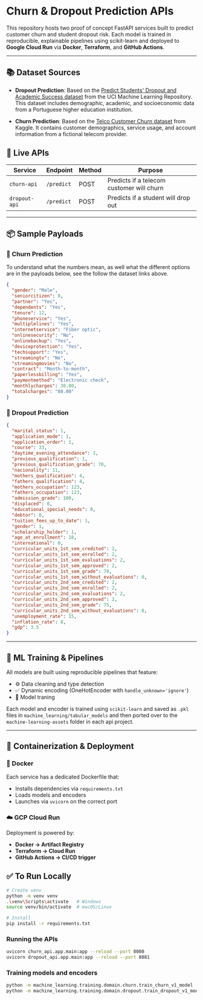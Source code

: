 # Churn & Dropout Prediction APIs

This repository hosts two proof of concept FastAPI services built to predict customer churn and student dropout risk. Each model is trained in reproducible, explainable pipelines using scikit-learn and deployed to **Google Cloud Run** via **Docker**, **Terraform**, and **GitHub Actions**.

---

## 📚 Dataset Sources

- **Dropout Prediction**: Based on the [Predict Students' Dropout and Academic Success dataset](https://archive.ics.uci.edu/dataset/697/predict+students+dropout+and+academic+success) from the UCI Machine Learning Repository. This dataset includes demographic, academic, and socioeconomic data from a Portuguese higher education institution.

- **Churn Prediction**: Based on the [Telco Customer Churn dataset](https://www.kaggle.com/datasets/blastchar/telco-customer-churn?resource=download) from Kaggle. It contains customer demographics, service usage, and account information from a fictional telecom provider.

## 🚀 Live APIs

| Service        | Endpoint                 | Method | Purpose                                   |
|----------------|--------------------------|--------|-------------------------------------------|
| `churn-api`    | `/predict`               | POST   | Predicts if a telecom customer will churn |
| `dropout-api`  | `/predict`               | POST   | Predicts if a student will drop out       |

---

## 📦 Sample Payloads

### 🔹 Churn Prediction

To understand what the numbers mean, as well what the different options are in the payloads below, see the follow the dataset links above.

```json
{
  "gender": "Male",
  "seniorcitizen": 0,
  "partner": "Yes",
  "dependents": "Yes",
  "tenure": 12,
  "phoneservice": "Yes",
  "multiplelines": "Yes",
  "internetservice": "Fiber optic",
  "onlinesecurity": "No",
  "onlinebackup": "Yes",
  "deviceprotection": "Yes",
  "techsupport": "Yes",
  "streamingtv": "No",
  "streamingmovies": "No",
  "contract": "Month-to-month",
  "paperlessbilling": "Yes",
  "paymentmethod": "Electronic check",
  "monthlycharges": 30.00,
  "totalcharges": "80.00"
}
```

### 🔹 Dropout Prediction

```json
{
  "marital_status": 1,
  "application_mode": 1,
  "application_order": 1,
  "course": 33,
  "daytime_evening_attendance": 1,
  "previous_qualification": 1,
  "previous_qualification_grade": 70,
  "nacionality": 11,
  "mothers_qualification": 4,
  "fathers_qualification": 4,
  "mothers_occupation": 123,
  "fathers_occupation": 123,
  "admission_grade": 100,
  "displaced": 0,
  "educational_special_needs": 0,
  "debtor": 0,
  "tuition_fees_up_to_date": 1,
  "gender": 1,
  "scholarship_holder": 1,
  "age_at_enrollment": 18,
  "international": 0,
  "curricular_units_1st_sem_credited": 2,
  "curricular_units_1st_sem_enrolled": 2,
  "curricular_units_1st_sem_evaluations": 2,
  "curricular_units_1st_sem_approved": 2,
  "curricular_units_1st_sem_grade": 70,
  "curricular_units_1st_sem_without_evaluations": 0,
  "curricular_units_2nd_sem_credited": 2,
  "curricular_units_2nd_sem_enrolled": 2,
  "curricular_units_2nd_sem_evaluations": 2,
  "curricular_units_2nd_sem_approved": 2,
  "curricular_units_2nd_sem_grade": 75,
  "curricular_units_2nd_sem_without_evaluations": 0,
  "unemployment_rate": 15,
  "inflation_rate": 8,
  "gdp": 3.5
}
```

---

## 🧠 ML Training & Pipelines

All models are built using reproducible pipelines that feature:

- ⚙️ Data cleaning and type detection
- ✅ Dynamic encoding (OneHotEncoder with `handle_unknown='ignore'`)
- 🧪 Model traning

Each model and encoder is trained using `scikit-learn` and saved as `.pkl` files in `machine_learning/tabular_models` and then ported over to the `machine-learning-assets` folder in each api project.

---

## 🐳 Containerization & Deployment

### 🔧 Docker

Each service has a dedicated Dockerfile that:
- Installs dependencies via `requirements.txt`
- Loads models and encoders
- Launches via `uvicorn` on the correct port

### ☁️ GCP Cloud Run

Deployment is powered by:
- **Docker → Artifact Registry**
- **Terraform → Cloud Run**
- **GitHub Actions → CI/CD trigger**


## ✅ To Run Locally

```bash
# Create venv
python -m venv venv
.\venv\Scripts\activate   # Windows
source venv/bin/activate  # macOS/Linux

# Install
pip install -r requirements.txt
```

### Running the APIs

```bash
uvicorn churn_api.app.main:app --reload --port 8080
uvicorn dropout_api.app.main:app --reload --port 8081
```

### Training models and encoders

```bash
python -m machine_learning.training.domain.churn.train_churn_v1_model
python -m machine_learning.training.domain.dropout.train_dropout_v1_model
```
